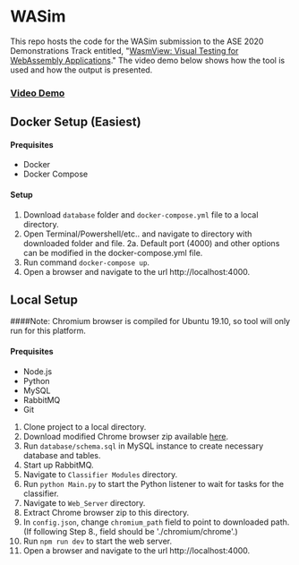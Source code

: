 # WASim
This repo hosts the code for the WASim submission to the ASE 2020 Demonstrations Track entitled, "[WasmView: Visual Testing for WebAssembly Applications](https://alan-romano.github.io/WasmView_Visual_Testing_for_WebAssembly_Applications.pdf)." The video demo below shows how the tool is used and how the output is presented.
### [Video Demo](https://youtu.be/usfYFIeTy0U)

## Docker Setup (Easiest)
#### Prequisites
- Docker
- Docker Compose
#### Setup
1. Download `database` folder and `docker-compose.yml` file to a local directory.
2. Open Terminal/Powershell/etc.. and navigate to directory with downloaded folder and file.
2a. Default port (4000) and other options can be modified in the docker-compose.yml file.
3. Run command `docker-compose up`.
4. Open a browser and navigate to the url http://localhost:4000.

## Local Setup
####Note: Chromium browser is compiled for Ubuntu 19.10, so tool will only run for this platform.
#### Prequisites
- Node.js
- Python
- MySQL
- RabbitMQ
- Git

1. Clone project to a local directory.
2. Download modified Chrome browser zip available [here](https://github.com/WASimilarity/WASim/raw/master/chromium.zip).
3. Run `database/schema.sql` in MySQL instance to create necessary database and tables.
4. Start up RabbitMQ.
5. Navigate to `Classifier Modules` directory.
6. Run `python Main.py` to start the Python listener to wait for tasks for the classifier.
7. Navigate to `Web_Server` directory.
8. Extract Chrome browser zip to this directory.
9. In `config.json`, change `chromium_path` field to point to downloaded path. (If following Step 8., field should be './chromium/chrome'.)
10. Run `npm run dev` to start the web server.
11. Open a browser and navigate to the url http://localhost:4000.

